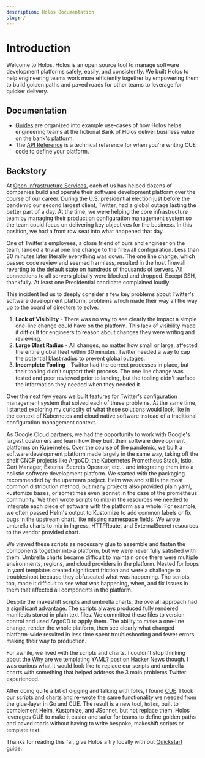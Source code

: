 ```yaml
---
description: Holos Documentation
slug: /
---
```


# Introduction

Welcome to Holos.  Holos is an open source tool to manage software development
platforms safely, easily, and consistently.  We built Holos to help engineering
teams work more efficiently together by empowering them to build golden paths
and paved roads for other teams to leverage for quicker delivery.

## Documentation

- [Guides] are organized into example use-cases of how Holos helps engineering
teams at the fictional Bank of Holos deliver business value on the bank's
platform.
- The [API Reference] is a technical reference for when you're writing CUE code to define your platform.

## Backstory

At [Open Infrastructure Services], each of us has helped dozens of companies
build and operate their software development platform over the course of our
career.  During the U.S. presidential election just before the pandemic our
second largest client, Twitter, had a global outage lasting the better part of a
day.  At the time, we were helping the core infrastructure team by managing
their production configuration management system so the team could focus on
delivering key objectives for the business.  In this position, we had a front
row seat into what happened that day.

One of Twitter's employees, a close friend of ours and engineer on the team,
landed a trivial one line change to the firewall configuration.  Less than 30
minutes later literally everything was down.  The one line change, which passed
code review and seemed harmless, resulted in the host firewall reverting to the
default state on hundreds of thousands of servers.  All connections to all
servers globally were blocked and dropped.  Except SSH, thankfully.  At least
one Presidential candidate complained loudly.

This incident led us to deeply consider a few key problems about Twitter's
software development platform, problems which made their way all the way up to
the board of directors to solve.

1. **Lack of Visibility** - There was no way to see clearly the impact a simple one-line
change could have on the platform.  This lack of visibility made it difficult
for engineers to reason about changes they were writing and reviewing.
2. **Large Blast Radius** - All changes, no matter how small or large, affected the
entire global fleet within 30 minutes.  Twitter needed a way to cap the
potential blast radius to prevent global outages.
3. **Incomplete Tooling** - Twitter had the correct processes in place, but
their tooling didn't support their process.  The one line change was tested and
peer reviewed prior to landing, but the tooling didn't surface the information
they needed when they needed it.

Over the next few years we built features for Twitter's configuration management
system that solved each of these problems.  At the same time, I started
exploring my curiosity of what these solutions would look like in the context of
Kubernetes and cloud native software instead of a traditional configuration
management context.

As Google Cloud partners, we had the opportunity to work with Google's largest
customers and learn how they built their software development platforms on
Kubernetes.  Over the course of the pandemic, we built a software development
platform made largely in the same way, taking off the shelf CNCF projects like
ArgoCD, the Kubernetes Prometheus Stack, Istio, Cert Manager, External Secrets
Operator, etc... and integrating them into a holistic software development
platform.  We started with the packaging recommended by the upstream project.
Helm was and still is the most common distribution method, but many projects
also provided plain yaml, kustomize bases, or sometimes even jsonnet in the case
of the prometheus community.  We then wrote scripts to mix-in the resources we
needed to integrate each piece of software with the platform as a whole. For
example, we often passed Helm's output to Kustomize to add common labels or fix
bugs in the upstream chart, like missing namespace fields.  We wrote umbrella
charts to mix in Ingress, HTTPRoute, and ExternalSecret resources to the vendor
provided chart.

We viewed these scripts as necessary glue to assemble and fasten the components
together into a platform, but we were never fully satisfied with them.  Umbrella
charts became difficult to maintain once there were multiple environments,
regions, and cloud providers in the platform.  Nested for loops in yaml
templates created significant friction and were a challenge to troubleshoot
because they obfuscated what was happening. The scripts, too, made it difficult
to see what was happening, when, and fix issues in them that affected all
components in the platform.

Despite the makeshift scripts and umbrella charts, the overall approach had a
significant advantage. The scripts always produced fully rendered manifests
stored in plain text files.  We committed these files to version control and
used ArgoCD to apply them. The ability to make a one-line change, render the
whole platform, then see clearly what changed platform-wide resulted in less
time spent troubleshooting and fewer errors making their way to production.

For awhile, we lived with the scripts and charts.  I couldn't stop thinking
about the [Why are we templating
YAML?](https://hn.algolia.com/?dateRange=all&page=0&prefix=false&query=https%3A%2F%2Fleebriggs.co.uk%2Fblog%2F2019%2F02%2F07%2Fwhy-are-we-templating-yaml&sort=byDate&type=story)
post on Hacker News though.  I was curious what it would look like to replace
our scripts and umbrella charts with something that helped address the 3 main
problems Twitter experienced.

After doing quite a bit of digging and talking with folks, I found
[CUE](https://cuelang.org).  I took our scripts and charts and re-wrote the same
functionality we needed from the glue-layer in Go and CUE. The result is a new
tool, `holos`, built to complement Helm, Kustomize, and JSonnet, but not replace
them.  Holos leverages CUE to make it easier and safer for teams to define
golden paths and paved roads without having to write bespoke, makeshift scripts
or template text.

Thanks for reading this far, give Holos a try locally with out [Quickstart]
guide.

[Guides]: /docs/guides/
[API Reference]: /docs/api/
[Quickstart]: /docs/quickstart/
[CUE]: https://cuelang.org/
[Author API]: /docs/api/author/
[Core API]: /docs/api/core/
[Open Infrastructure Services]: https://openinfrastructure.co/
